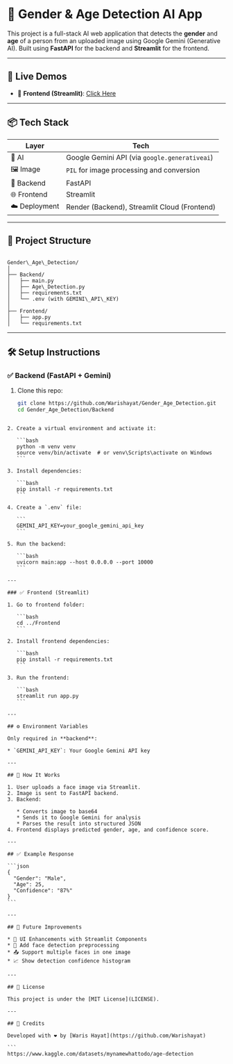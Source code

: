 # 🧠 Gender & Age Detection AI App

This project is a full-stack AI web application that detects the **gender** and **age** of a person from an uploaded image using Google Gemini (Generative AI). Built using **FastAPI** for the backend and **Streamlit** for the frontend.

---

## 🚀 Live Demos

- 🔹 **Frontend (Streamlit)**: [Click Here](https://gender-age-pridiction01.streamlit.app/)
  
---

## 📦 Tech Stack

| Layer    | Tech |
|----------|------|
| 🧠 AI     | Google Gemini API (via `google.generativeai`) |
| 🖼️ Image  | `PIL` for image processing and conversion |
| 🧪 Backend | FastAPI |
| 🌐 Frontend | Streamlit |
| ☁️ Deployment | Render (Backend), Streamlit Cloud (Frontend) |

---

## 📂 Project Structure

```

Gender\_Age\_Detection/
│
├── Backend/
│   ├── main.py
│   ├── Age\_Detection.py
│   ├── requirements.txt
│   └── .env (with GEMINI\_API\_KEY)
│
├── Frontend/
│   ├── app.py
│   └── requirements.txt

````

---

## 🛠️ Setup Instructions

### ✅ Backend (FastAPI + Gemini)

1. Clone this repo:
   ```bash
   git clone https://github.com/Warishayat/Gender_Age_Detection.git
   cd Gender_Age_Detection/Backend
````

2. Create a virtual environment and activate it:

   ```bash
   python -m venv venv
   source venv/bin/activate  # or venv\Scripts\activate on Windows
   ```

3. Install dependencies:

   ```bash
   pip install -r requirements.txt
   ```

4. Create a `.env` file:

   ```
   GEMINI_API_KEY=your_google_gemini_api_key
   ```

5. Run the backend:

   ```bash
   uvicorn main:app --host 0.0.0.0 --port 10000
   ```

---

### ✅ Frontend (Streamlit)

1. Go to frontend folder:

   ```bash
   cd ../Frontend
   ```

2. Install frontend dependencies:

   ```bash
   pip install -r requirements.txt
   ```

3. Run the frontend:

   ```bash
   streamlit run app.py
   ```

---

## ⚙️ Environment Variables

Only required in **backend**:

* `GEMINI_API_KEY`: Your Google Gemini API key

---

## 📸 How It Works

1. User uploads a face image via Streamlit.
2. Image is sent to FastAPI backend.
3. Backend:

   * Converts image to base64
   * Sends it to Google Gemini for analysis
   * Parses the result into structured JSON
4. Frontend displays predicted gender, age, and confidence score.

---

## ✅ Example Response

```json
{
  "Gender": "Male",
  "Age": 25,
  "Confidence": "87%"
}
```

---

## 📌 Future Improvements

* 🎨 UI Enhancements with Streamlit Components
* 🧠 Add face detection preprocessing
* 📤 Support multiple faces in one image
* 📈 Show detection confidence histogram

---

## 📜 License

This project is under the [MIT License](LICENSE).

---

## 🙌 Credits

Developed with ❤️ by [Waris Hayat](https://github.com/Warishayat)

```
https://www.kaggle.com/datasets/mynamewhattodo/age-detection

